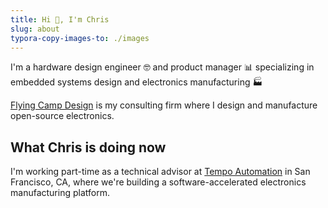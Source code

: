 ```yaml
---
title: Hi 👋, I'm Chris
slug: about
typora-copy-images-to: ./images
---
```


I'm a hardware design engineer 🤓 and product manager 📊 specializing in embedded systems design and electronics manufacturing :factory:

[Flying Camp Design](https://flyingcamp.design) is my consulting firm where I design and manufacture open-source electronics.

## What Chris is doing now

I'm working part-time as a technical advisor at [Tempo Automation](https://www.tempoautomation.com) in San Francisco, CA, where we're building a software-accelerated electronics manufacturing platform.

